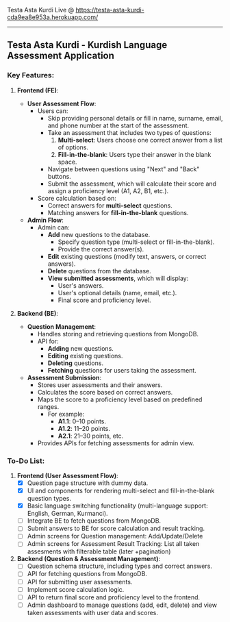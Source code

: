 Testa Asta Kurdi Live @ https://testa-asta-kurdi-cda9ea8e953a.herokuapp.com/

---
## Testa Asta Kurdi - Kurdish Language Assessment Application

### Key Features:
1. **Frontend (FE)**:
   - **User Assessment Flow**:
     - Users can:
       - Skip providing personal details or fill in name, surname, email, and phone number at the start of the assessment.
       - Take an assessment that includes two types of questions:
         1. **Multi-select**: Users choose one correct answer from a list of options.
         2. **Fill-in-the-blank**: Users type their answer in the blank space.
       - Navigate between questions using "Next" and "Back" buttons.
       - Submit the assessment, which will calculate their score and assign a proficiency level (A1, A2, B1, etc.).
     - Score calculation based on:
       - Correct answers for **multi-select** questions.
       - Matching answers for **fill-in-the-blank** questions.
   - **Admin Flow**:
     - Admin can:
       - **Add** new questions to the database.
         - Specify question type (multi-select or fill-in-the-blank).
         - Provide the correct answer(s).
       - **Edit** existing questions (modify text, answers, or correct answers).
       - **Delete** questions from the database.
       - **View submitted assessments**, which will display:
         - User's answers.
         - User's optional details (name, email, etc.).
         - Final score and proficiency level.

2. **Backend (BE)**:
   - **Question Management**:
     - Handles storing and retrieving questions from MongoDB.
     - API for:
       - **Adding** new questions.
       - **Editing** existing questions.
       - **Deleting** questions.
       - **Fetching** questions for users taking the assessment.
   - **Assessment Submission**:
     - Stores user assessments and their answers.
     - Calculates the score based on correct answers.
     - Maps the score to a proficiency level based on predefined ranges.
       - For example:
         - **A1.1**: 0–10 points.
         - **A1.2**: 11–20 points.
         - **A2.1**: 21–30 points, etc.
     - Provides APIs for fetching assessments for admin view.

### To-Do List:
1. **Frontend (User Assessment Flow)**:
   - [x] Question page structure with dummy data.
   - [x] UI and components for rendering multi-select and fill-in-the-blank question types.
   - [x] Basic language switching functionality (multi-language support: English, German, Kurmanci).
   - [ ] Integrate BE to fetch questions from MongoDB.
   - [ ] Submit answers to BE for score calculation and result tracking.
   - [ ] Admin screens for Question management: Add/Update/Delete
   - [ ] Admin screens for Assessment Result Tracking: List all taken assesments with filterable table (later +pagination)

2. **Backend (Question & Assessment Management)**:
   - [ ] Question schema structure, including types and correct answers.
   - [ ] API for fetching questions from MongoDB.
   - [ ] API for submitting user assessments.
   - [ ] Implement score calculation logic.
   - [ ] API to return final score and proficiency level to the frontend.
   - [ ] Admin dashboard to manage questions (add, edit, delete) and view taken assessments with user data and scores.